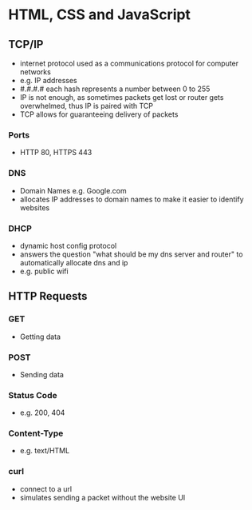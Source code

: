 # HTML, CSS and JavaScript

## TCP/IP
- internet protocol used as a communications protocol for computer networks
- e.g. IP addresses
- #.#.#.# each hash represents a number between 0 to 255
- IP is not enough, as sometimes packets get lost or router gets overwhelmed, thus IP is paired with TCP
- TCP allows for guaranteeing delivery of packets

### Ports
- HTTP 80, HTTPS 443

### DNS
- Domain Names e.g. Google.com
- allocates IP addresses to domain names to make it easier to identify websites

### DHCP
- dynamic host config protocol
- answers the question "what should be my dns server and router" to automatically allocate dns and ip
- e.g. public wifi

## HTTP Requests

### GET
- Getting data

### POST
- Sending data

### Status Code
- e.g. 200, 404

### Content-Type
- e.g. text/HTML

### curl
- connect to a url
- simulates sending a packet without the website UI

